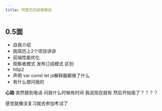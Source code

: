 ```yaml
---
title: 阿里巴巴前端面经
---
```


## 0.5面
* 自我介绍
* 挑简历上2个项目讲讲
* 前端性能优化
* 观察者模式 发布订阅模式 区别
* http2
* 声明 var const let js解释器都做了什么
* 有什么想问我的 

**心路**
突然接到电话 问我什么时候有时间 我说现在就有 然后开始面了？？？？

感觉就像没复习就去参加考试了  
